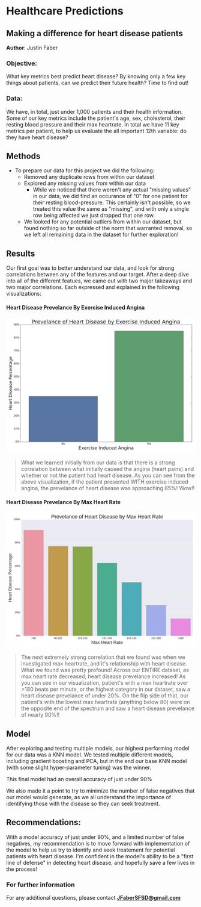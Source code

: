 # Healthcare Predictions
## Making a difference for heart disease patients

**Author**: Justin Faber

### Objective:

What key metrics best predict heart disease? By knowing only a few key things about patients, can we predict their future health? Time to find out! 


### Data:
We have, in total, just under 1,000 patients and their health information. Some of our key metrics include the patient's age, sex, cholesterol, their resting blood pressure and their max heartrate. In total we have 11 key metrics per patient, to help us evaluate the all important 12th variable: do they have heart disease?


## Methods
- To prepare our data for this project we did the following:
  - Removed any duplicate rows from within our dataset
  - Explored any missing values from within our data
    -  While we noticed that there weren't any actual "missing values" in our data, we did find an occurance of "0" for one patient for their resting blood-pressure. This certainly isn't possible, so we treated this value the same as "missing", and with only a single row being affected we just dropped that one row. 
  -  We looked for any potential outliers from within our dataset, but found nothing so far outside of the norm that warranted removal, so we left all remaining data in the dataset for further exploration!

## Results
Our first goal was to better understand our data, and look for strong correlations between any of the features and our target. After a deep dive into all of the different featues, we came out with two major takeaways and two major correlations. Each expressed and explained in the following visualizations:


#### Heart Disease Prevelance By Exercise Induced Angina
![VIZ 1](Heart_Disease_Visual_1.png)

> What we learned initially from our data is that there is a strong correlation between what initially caused the angina (heart pains) and whether or not the patient had heart disease. As you can see from the above visualization, if the patient presented WITH exercise induced angina, the prevelance of heart disease was approaching 85%! Wow!! 

#### Heart Disease Prevelance By Max Heart Rate
![VIZ 2](Heart_Disease_Visual_2.png)

> The next extremely strong correlation that we found was when we investigated max heartrate, and it's relationship with heart disease. What we found was pretty profound! Across our ENTIRE dataset, as max heart rate decreased, heart disease prevelance increased! As you can see in our visualization, patient's with a max heartrate over >180 beats per minute, or the highest category in our dataset, saw a heart disease prevelance of under 20%. On the flip side of that, our patient's with the lowest max heartrate (anything below 80) were on the opposite end of the spectrum and saw a heart disease prevelance of nearly 90%!! 

## Model

After exploring and testing multiple models, our highest performing model for our data was a KNN model. We tested multiple different models, including gradient boosting and PCA, but in the end our base KNN model (with some slight hyper-parameter tuning) was the winner. 

This final model had an overall accuracy of just under 90% 

We also made it a point to try to minimize the number of false negatives that our model would generate, as we all understand the importance of identifying those with the disease so they can seek treatment.   

## Recommendations:

With a model accuracy of just under 90%, and a limited number of false negatives, my recommendation is to move forward with implementation of the model to help us try to identify and seek treatement for potential patients with heart disease. I'm confident in the model's ability to be a "first line of defense" in detecting heart disease, and hopefully save a few lives in the process! 



### For further information


For any additional questions, please contact **JFaberSFSD@gmail.com**
